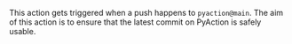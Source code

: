 This action gets triggered when a push happens to `pyaction@main`. The aim of this action is to ensure that the latest commit on PyAction is safely usable.
